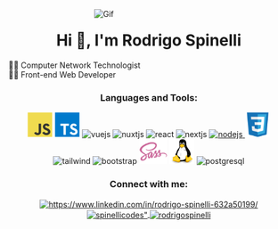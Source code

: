 <img align="right" alt="Gif" width="350" src="https://64.media.tumblr.com/d9ba01e37d6d828041b316d1ab716146/d99a4f3af7783e20-fe/s640x960/008da42b7297fc401fa26d92ed7e5dab1275368a.gifv">

<h1 align="center">Hi 👋, I'm Rodrigo Spinelli</h1>
👨‍🎓 Computer Network Technologist <br/>
👨‍💻 Front-end Web Developer <br/>

<h3 align="center">Languages and Tools:</h3>
<p align="center">
  <a href="https://developer.mozilla.org/en-US/docs/Web/JavaScript" target="_blank" rel="noreferrer" style="text-decoration: none; display: inline-block;">
    <img src="https://raw.githubusercontent.com/devicons/devicon/master/icons/javascript/javascript-original.svg" alt="javascript" width="45" height="45" />
  </a>
  <a href="https://www.typescriptlang.org/" target="_blank" rel="noreferrer" style="text-decoration: none; display: inline-block;">
    <img src="https://raw.githubusercontent.com/devicons/devicon/master/icons/typescript/typescript-original.svg" alt="typescript" width="45" height="45" />
  </a>
  <a href="https://vuejs.org/" target="_blank" rel="noreferrer" style="text-decoration: none; display: inline-block;">
    <img src="https://vuejs.org/images/logo.png" alt="vuejs" width="45" height="45" />
  </a>
  <a href="https://nuxtjs.org/" target="_blank" rel="noreferrer" style="text-decoration: none; display: inline-block;">
    <img src="https://nuxt.com/assets/design-kit/icon-green.svg" alt="nuxtjs" width="45" height="45" />
  </a>
  <a href="https://reactjs.org/" target="_blank" rel="noreferrer" style="text-decoration: none; display: inline-block;">
    <img src="https://upload.wikimedia.org/wikipedia/commons/thumb/a/a7/React-icon.svg/1200px-React-icon.svg.png" alt="react" width="45" height="45" />
  </a>
  <a href="https://nextjs.org/" target="_blank" rel="noreferrer" style="text-decoration: none; display: inline-block;">
    <img src="https://miro.medium.com/v2/resize:fit:1258/1*okiCUvTUJLtOqJv1dMzwpA.png" alt="nextjs" width="45" height="45" />
  </a>
  <a href="https://nodejs.org" target="_blank" rel="noreferrer">
    <img src="https://cdn.iconscout.com/icon/free/png-256/free-node-js-logo-icon-download-in-svg-png-gif-file-formats--technology-social-media-vol-5-pack-logos-icons-3030179.png" alt="nodejs" width="45" height="45" />
  </a>
  <a href="https://developer.mozilla.org/en-US/docs/Web/CSS" target="_blank" rel="noreferrer" style="text-decoration: none; display: inline-block;">
    <img src="https://raw.githubusercontent.com/devicons/devicon/master/icons/css3/css3-original.svg" alt="css" width="45" height="45" />
  </a>
  <a href="https://tailwindcss.com/" target="_blank" rel="noreferrer" style="text-decoration: none; display: inline-block;">
    <img src="https://www.vectorlogo.zone/logos/tailwindcss/tailwindcss-icon.svg" alt="tailwind" width="45" height="45" />
  </a>
  <a href="https://getbootstrap.com" target="_blank" rel="noreferrer" style="text-decoration: none; display: inline-block;">
    <img src="https://upload.wikimedia.org/wikipedia/commons/thumb/b/b2/Bootstrap_logo.svg/1280px-Bootstrap_logo.svg.png" alt="bootstrap" width="55" height="45" />
  </a>
  <a href="https://sass-lang.com" target="_blank" rel="noreferrer" style="text-decoration: none; display: inline-block;">
    <img src="https://raw.githubusercontent.com/devicons/devicon/master/icons/sass/sass-original.svg" alt="sass" width="50" height="45" />
  </a>
  <a href="https://www.linux.org/" target="_blank" rel="noreferrer" style="text-decoration: none; display: inline-block;">
    <img src="https://raw.githubusercontent.com/devicons/devicon/master/icons/linux/linux-original.svg" alt="linux" width="45" height="45" />
  </a>
  <a href="https://www.postgresql.org" target="_blank" rel="noreferrer" style="text-decoration: none; display: inline-block;">
    <img src="https://upload.wikimedia.org/wikipedia/commons/thumb/2/29/Postgresql_elephant.svg/1200px-Postgresql_elephant.svg.png" alt="postgresql" width="45" height="45" />
  </a>
</p>

  
 <h3 align="center">Connect with me:</h3>
  <p align="center">
<a href="https://www.linkedin.com/in/rodrigo-spinelli-632a50199/" target="blank">
  <img align="center" src="https://raw.githubusercontent.com/rahuldkjain/github-profile-readme-generator/master/src/images/icons/Social/linked-in-alt.svg" alt="https://www.linkedin.com/in/rodrigo-spinelli-632a50199/" height="30" width="40" />
</a>
<a href="https://www.instagram.com/spinellicodes/" target="blank">
  <img align="center" src="https://raw.githubusercontent.com/rahuldkjain/github-profile-readme-generator/master/src/images/icons/Social/instagram.svg" alt=spinellicodes" height="30" width="40" />
</a>
<a href="rodrigospinelli" target="blank">
  <img align="center" src="https://raw.githubusercontent.com/rahuldkjain/github-profile-readme-generator/master/src/images/icons/Social/discord.svg" alt="rodrigospinelli" height="30" width="40" />
</a>
</p>
